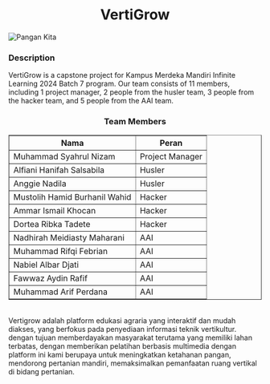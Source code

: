<div align="center">
<h1>VertiGrow</h1>
</div>

![Pangan Kita](https://github.com/pangan-kita/.github/assets/147965614/0c93e462-7438-49ef-95ce-fddeafdfda62)
<br>

### Description
VertiGrow is a capstone project for Kampus Merdeka Mandiri Infinite Learning 2024 Batch 7 program. Our team consists of 11 members, including 1 project manager, 2 people from the husler team, 3 people from the hacker team, and 5 people from the AAI team.

<div align="center">
  <h3>Team Members</h3>
  <table align="center" border="1">
    <tr>
      <th>Nama</th>
      <th>Peran</th>
    </tr>
    <tr>
      <td>Muhammad Syahrul Nizam</td>
      <td>Project Manager</td>
    </tr>
    <tr>
      <td>Alfiani Hanifah Salsabila</td>
      <td>Husler</td>
    </tr>
    <tr>
      <td>Anggie Nadila</td>
      <td>Husler</td>
    </tr>
    <tr>
      <td>Mustolih Hamid Burhanil Wahid</td>
      <td>Hacker</td>
    </tr>
    <tr>
      <td>Ammar Ismail Khocan</td>
      <td>Hacker</td>
    </tr>
    <tr>
      <td>Dortea Ribka Tadete</td>
      <td>Hacker</td>
    </tr>
    <tr>
      <td>Nadhirah Meidiasty Maharani</td>
      <td>AAI</td>
    </tr>
    <tr>
      <td>Muhammad Rifqi Febrian</td>
      <td>AAI</td>
    </tr>
    <tr>
      <td>Nabiel Albar Djati</td>
      <td>AAI</td>
    </tr>
    <tr>
      <td>Fawwaz Aydin Rafif</td>
      <td>AAI</td>
    </tr>
    <tr>
      <td>Muhammad Arif Perdana</td>
      <td>AAI</td>
    </tr>
    
  </table>
</div>


<br>
Vertigrow adalah platform edukasi agraria yang interaktif dan mudah diakses, yang berfokus pada penyediaan informasi teknik vertikultur. dengan tujuan memberdayakan masyarakat terutama yang memiliki lahan terbatas, dengan memberikan pelatihan berbasis multimedia dengan platform ini kami berupaya untuk meningkatkan ketahanan pangan, mendorong pertanian mandiri, memaksimalkan pemanfaatan ruang vertikal di bidang pertanian.
